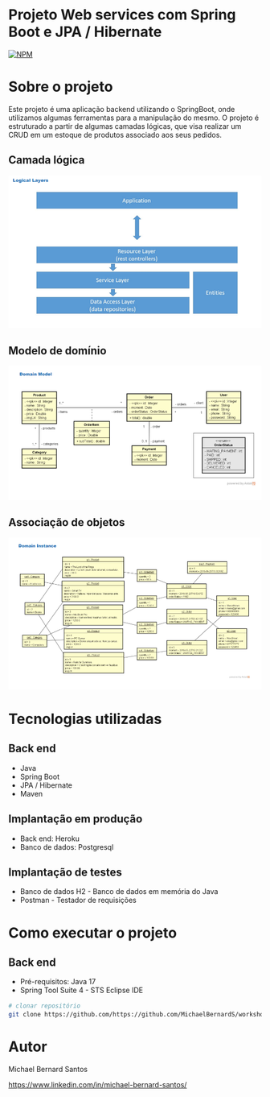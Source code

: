 # Projeto Web services com Spring Boot e JPA / Hibernate
[![NPM](https://img.shields.io/badge/license-MIT-green)](https://github.com/MichaelBernardS/workshop-spring3-jpa/blob/main/LICENSE)

# Sobre o projeto

Este projeto é uma aplicação backend utilizando o SpringBoot, onde utilizamos algumas ferramentas para a manipulação do mesmo. O projeto é estruturado a partir de algumas camadas lógicas, que visa realizar um CRUD em um estoque de produtos associado aos seus pedidos. 

## Camada lógica
![Web 1](https://github.com/MichaelBernardS/Assets/blob/main/Camadas%20l%C3%B3gicas.png)

## Modelo de domínio
![Web 2](https://github.com/MichaelBernardS/Assets/blob/main/Modelo%20de%20dom%C3%ADnio.png)

## Associação de objetos
![Web 3](https://github.com/MichaelBernardS/Assets/blob/main/Associa%C3%A7%C3%A3o%20dos%20objetos.png)

# Tecnologias utilizadas
## Back end
- Java
- Spring Boot
- JPA / Hibernate
- Maven

## Implantação em produção
- Back end: Heroku
- Banco de dados: Postgresql

## Implantação de testes
- Banco de dados H2 - Banco de dados em memória do Java
- Postman - Testador de requisições

# Como executar o projeto

## Back end
- Pré-requisitos: Java 17
- Spring Tool Suite 4 - STS Eclipse IDE

```bash
# clonar repositório
git clone https://github.com/https://github.com/MichaelBernardS/workshop-spring3-jpa.git
```

# Autor

Michael Bernard Santos

https://www.linkedin.com/in/michael-bernard-santos/

